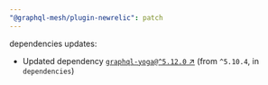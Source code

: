 ```yaml
---
"@graphql-mesh/plugin-newrelic": patch
---
```

dependencies updates:
  - Updated dependency [`graphql-yoga@^5.12.0` ↗︎](https://www.npmjs.com/package/graphql-yoga/v/5.12.0) (from `^5.10.4`, in `dependencies`)
